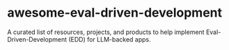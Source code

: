 # awesome-eval-driven-development
A curated list of resources, projects, and products to help implement Eval-Driven-Development (EDD) for LLM-backed apps.
